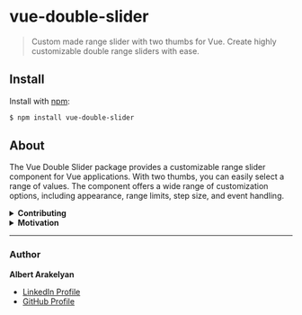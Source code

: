# vue-double-slider
> Custom made range slider with two thumbs for Vue. Create highly customizable double range sliders with ease.

## Install
Install with [npm](https://www.npmjs.com/):
```sh
$ npm install vue-double-slider
```

<!-- usage -->

## About

The Vue Double Slider package provides a customizable range slider component for Vue applications. With two thumbs, you can easily select a range of values. The component offers a wide range of customization options, including appearance, range limits, step size, and event handling.

<details>
<summary><strong>Contributing</strong></summary>
We welcome contributions from the community to enhance the Vue Double Slider package. If you have any bug reports, feature requests, or pull requests, please submit them to our GitHub repository. We appreciate your help in making the package even better.
</details>

<details>
<summary><strong>Motivation</strong></summary>
The Vue Double Slider package aims to provide Vue developers with a user-friendly solution for creating double range sliders. Our goal is to simplify the process of adding range selection functionality to Vue projects while offering extensive customization options. With <b>Vue Double Slider</b>, you can easily create and customize double range sliders to meet your specific project requirements.
</details>

---

### Author
**Albert Arakelyan**
* [LinkedIn Profile](https://www.linkedin.com/in/albert-arakelyan/)
* [GitHub Profile](https://github.com/ALbert2504)